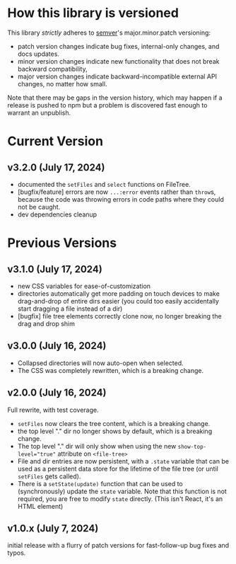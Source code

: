 # How this library is versioned

This library _strictly_ adheres to [semver](https://semver.org)'s major.minor.patch versioning:

- patch version changes indicate bug fixes, internal-only changes, and docs updates.
- minor version changes indicate new functionality that does not break backward compatibility,
- major version changes indicate backward-incompatible external API changes, no matter how small.

Note that there may be gaps in the version history, which may happen if a release is pushed to npm but a problem is discovered fast enough to warrant an unpublish.

# Current Version

## v3.2.0 (July 17, 2024)

- documented the `setFiles` and `select` functions on FileTree.
- [bugfix/feature] errors are now `...:error` events rather than `throw`s, because the code was throwing errors in code paths where they could not be caught.
- dev dependencies cleanup

# Previous Versions

## v3.1.0 (July 17, 2024)

- new CSS variables for ease-of-customization
- directories automatically get more padding on touch devices to make drag-and-drop of entire dirs easier (you could too easily accidentally start dragging a file instead of a dir)
- [bugfix] file tree elements correctly clone now, no longer breaking the drag and drop shim

## v3.0.0 (July 16, 2024)

- Collapsed directories will now auto-open when selected.
- The CSS was completely rewritten, which is a breaking change.

## v2.0.0 (July 16, 2024)

Full rewrite, with test coverage.

- `setFiles` now clears the tree content, which is a breaking change.
- the top level "." dir no longer shows by default, which is a breaking change.
- The top level "." dir will only show when using the new `show-top-level="true"` attribute on `<file-tree>`
- File and dir entries are now persistent, with a `.state` variable that can be used as a persistent data store for the lifetime of the file tree (or until `setFiles` gets called).
- There is a `setState(update)` function that can be used to  (synchronously) update the `state` variable. Note that this function is not required, you are free to modify `state` directly. (This isn't React, it's an HTML element)

## v1.0.x (July 7, 2024)

initial release with a flurry of patch versions for fast-follow-up bug fixes and typos.
